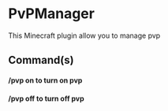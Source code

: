 # PvPManager
This Minecraft plugin allow you to manage pvp

## Command(s)
#### /pvp on to turn on pvp
#### /pvp off to turn off pvp
